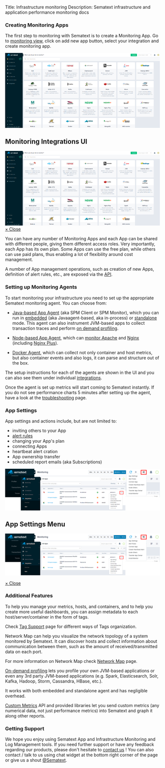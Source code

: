 Title: Infrastructure monitoring
Description: Sematext infrastructure and application performance monitoring docs

### Creating Monitoring Apps

The first step to monitoring with Sematext is to create a Monitoring App. Go to [monitoring view](https://apps.sematext.com/ui/monitoring), click on add new app button, select your integration and create monitoring app.

<a href="#create-spm-app"><img class="content-modal-image" alt="Sematext Monitoring UI screen" src="../images/monitoring/sematext-monitoring.png" title="Sematext Monitoring UI screen"></a>

<div class="css-modal-container">
<div id="create-spm-app" class="modal-window">
<div>
<h2>Monitoring Integrations UI</h2>
<img class="content-modal-image" alt="Sematext Monitoring UI screen" src="../images/monitoring/sematext-monitoring.png" title="Sematext Monitoring UI screen">
<a href="#modal-close" title="Close" class="modal-close">&times; Close</a>
</div>
</div>
</div>

You can have any number of Monitoring Apps and each App can be shared
with different people, giving them different access roles.  Very
importantly, each App has its own plan. Some Apps can use the free plan,
while others can use paid plans, thus enabling a lot of flexibility around cost management.

A number of App management operations, such as creation of new Apps, definition of alert rules, etc., are exposed via the [API](../api).

### Setting up Monitoring Agents

To start monitoring your infrastructure you need to set up the
appropriate Sematext monitoring agent. You can choose from:

  - [Java-based App Agent](spm-client) (aka SPM Client or SPM
    Monitor), which you can run in [embedded](spm-monitor-javaagent)
    (aka Javaagent-based, aka in-process) or
    [standalone](spm-monitor-standalone) mode.  This agent can also
    instrument JVM-based apps to collect transaction traces and
    perform [on demand profiling](on-demand-profiling).

  - [Node-based App Agent](node-agent), which can [monitor
    Apache](../integration/apache) and [Nginx](../integration/nginx)
    (including [Nginx Plus](../integration/nginxplus)).

  - [Docker Agent](../sematext-docker-agent), which can collect not
    only container and host metrics, but also container events and
    also logs, it can parse and structure out of the box.


The setup instructions for each of the agents are shown in the UI and you can also see them under individual [integrations](../integration).

Once the agent is set up metrics will start coming to Sematext
instantly. If you do not see performance charts 5 minutes after setting up the agent, have a
look at the <a
href="http://sematext.com/docs/monitoring/spm-faq/">troubleshooting</a>
page.</p>

### App Settings

App settings and actions include, but are not limited to:

  - inviting others to your App
  - [alert rules](../alerts)
  - changing your App's plan
  - connecting Apps
  - heartbeat alert cration
  - App ownership transfer
  - scheduled report emails (aka Subscriptions)
  
<a href="#app-settings-menu"><img class="content-modal-image" alt="Sematext Monitoring App Settings UI screen" src="../images/monitoring/app-settings-menu.png" title="Sematext Monitoring App Settings UI screen"></a>

<div class="css-modal-container">
<div id="app-settings-menu" class="modal-window">
<div>
<h2>App Settings Menu </h2>
<img alt="Sematext Monitoring App Settings UI screen" src="../images/monitoring/app-settings-menu.png" title="Sematext Monitoring App Settings UI screen">

<a href="#modal-close" title="Close" class="modal-close">&times; Close</a>
</div>
</div>
</div>
  
<!-- ###Visualizing and Analyzing Your Data -->

### Additional Features

To help you manage your metrics, hosts, and containers, and to help you create more useful dashboards, you can assign metadata to each host/server/container in the form of tags.

Check [Tag Support](tag-support) page for different ways of Tags organization.

Network Map can help you visualize the network topology of a system monitored by Sematext.  It can discover hosts and collect information about communication between them, such as the amount of received/transmitted data on each port.

For more information on Network Map check [Network Map](network-map) page.

[On-demand profiling](on-demand-profiling) lets you profile your own JVM-based applications or even any 3rd party JVM-based applications (e.g. Spark, Elasticsearch, Solr, Kafka, Hadoop, Storm, Cassandra, HBase, etc.).

It works with both embedded and standalone agent and has negligible overhead.

[Custom Metrics](custom-metrics) API and provided libraries let you send custom metrics (any numerical data, not just performance metrics) into Sematext and graph it along other reports.

### Getting Support

We hope you enjoy using Sematext App and Infrastructure Monitoring and Log Management tools. If you need further support or have any feedback regarding our products, please don't hesitate to [contact us](mailto:support@sematext.com) ! You can also contact / talk to us using chat widget at the bottom right corner of the page or give us a shout [@Sematext](http://twitter.com/sematext). 
